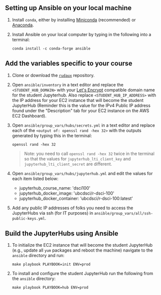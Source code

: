 ## Setting up Ansible on your local machine

1. Install `conda`, either by installing [Miniconda](https://docs.conda.io/en/latest/miniconda.html#) (recommended) or [Anaconda](https://docs.anaconda.com/anaconda/install/).

1. Install Ansible on your local computer by typing in the following into a terminal: 

    ```
    conda install -c conda-forge ansible
    ```

## Add the variables specific to your course

1. Clone or download the [`rudaux`](https://github.com/UBC-DSCI/rudaux) repository.

1. Open `ansible/inventory` in a text editor and replace the `<STUDENT_HUB_DOMAIN>` with your [Let's Encrypt](https://letsencrypt.org/) compatible domain name for the student Jupyterhub. Also replace `<STUDENT_HUB_IP_ADDRESS>` with the IP address for your EC2 instance that will become the student JupyterHub (Reminder this is the value for the IPv4 Public IP address found under the "Description" tab for your EC2 instance on the AWS EC2 Dashboard).

1. Open `ansible/group_vars/hubs/secrets.yml` in a text editor and replace each of the `<output of: openssl rand -hex 32>` with the outputs generated by typing this in the terminal:

    ```
    openssl rand -hex 32
    ```

    > Note: you need to call `openssl rand -hex 32` twice in the terminal so that the values for `jupyterhub_lti_client_key` and `jupyterhub_lti_client_secret` are different.

1. Open `ansible/group_vars/hubs/jupyterhub.yml` and edit the values for each item listed below: 
    - jupyterhub_course_name: 'dsci100'
    - jupyterhub_docker_image: 'ubcdsci/r-dsci-100'
    - jupyterhub_docker_container: 'ubcdsci/r-dsci-100:latest'

1. Add any public IP addresses of folks you need to access the JupyterHubs via ssh (for IT purposes) in `ansible/group_vars/all/ssh-public-keys.yml`.


## Build the JupyterHubs using Ansible

1. To initialize the EC2 instance that will become the student JupyterHub (e.g., update all `yum` packages and reboot the machine) navigate to the `ansible` directory and run:

    ```
    make playbook PLAYBOOK=init ENV=prod
    ```

1. To install and configure the student JupyterHub run the following from the `ansible` directory:

    ```
    make playbook PLAYBOOK=hub ENV=prod
    ```
